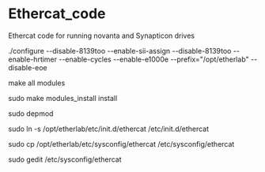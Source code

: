 # Ethercat_code
Ethercat code for running novanta and Synapticon drives

./configure --disable-8139too --enable-sii-assign --disable-8139too --enable-hrtimer --enable-cycles --enable-e1000e --prefix="/opt/etherlab" --disable-eoe

make all modules

sudo make modules_install install

sudo depmod

sudo ln -s /opt/etherlab/etc/init.d/ethercat /etc/init.d/ethercat

sudo cp /opt/etherlab/etc/sysconfig/ethercat /etc/sysconfig/ethercat

sudo gedit /etc/sysconfig/ethercat
